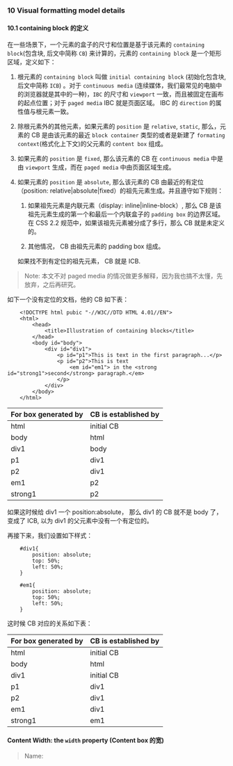 ### 10 Visual formatting model details

#### 10.1 containing block 的定义

在一些场景下，一个元素的盒子的尺寸和位置是基于该元素的 `containing block`(包含块, 后文中简称 `CB`) 来计算的，元素的 `containing block` 是一个矩形区域，定义如下：

1. 根元素的 `containing block` 叫做 `initial containing block` (初始化包含块, 后文中简称 `ICB`) 。对于 `continuous media` (连续媒体，我们最常见的电脑中的浏览器就是其中的一种)，`IBC` 的尺寸和 `viewport` 一致，而且被固定在画布的起点位置；对于 `paged media` IBC 就是页面区域。 IBC 的 `direction` 的属性值与根元素一致。

2. 除根元素外的其他元素，如果元素的 `position` 是 `relative`, `static`, 那么，元素的 CB 是由该元素的最近 `block container` 类型的或者是新建了 `formating context`(格式化上下文)的父元素的 `content box` 组成。

3. 如果元素的 `position` 是 `fixed`, 那么该元素的 CB 在 `continuous media` 中是由 `viewport` 生成，而在 `paged media` 中由页面区域生成。

4. 如果元素的 `position` 是 `absolute`, 那么该元素的 CB 由最近的有定位（position: relative|absolute|fixed）的祖先元素生成。并且遵守如下规则：

    1. 如果祖先元素是内联元素（display: inline|inline-block）, 那么 CB 是该祖先元素生成的第一个和最后一个内联盒子的 `padding box` 的边界区域。 在 CSS 2.2 规范中，如果该祖先元素被分成了多行，那么 CB 就是未定义的。

    2. 其他情况， CB 由祖先元素的 padding box 组成。

    如果找不到有定位的祖先元素， CB 就是 ICB.

> Note: 本文不对 paged media 的情况做更多解释，因为我也搞不太懂，先放弃，之后再研究。

如下一个没有定位的文档，他的 CB 如下表：

```
    <!DOCTYPE html pubic "-//W3C//DTD HTML 4.01//EN">
    <html>
        <head>
            <title>Illustration of containing blocks</title>
        </head>
        <body id="body">
            <div id="div1">
                <p id="p1">This is text in the first paragraph...</p>
                <p id="p2">This is text
                    <em id="em1"> in the <strong id="strong1">second</strong> paragraph.</em>
                </p>
            </div>
        </body>
    </html>
```

| For box generated by | CB is established by |
| :--------------------| :--------------------|
| html                 | initial CB           |
| body                 | html                 |
| div1                 | body                 |
| p1                   | div1                 |
| p2                   | div1                 |
| em1                  | p2                   |
| strong1              | p2                   |

如果这时候给 div1 一个 position:absolute， 那么 div1 的 CB 就不是 body 了，变成了 ICB, 以为 div1 的父元素中没有一个有定位的。

再接下来，我们设置如下样式：

```
    #div1{
        position: absolute;
        top: 50%;
        left: 50%;
    }

    #em1{
        position: absolute;
        top: 50%;
        left: 50%;
    }
```

这时候 CB 对应的关系如下表：

| For box generated by | CB is established by |
| :--------------------| :--------------------|
| html                 | initial CB           |
| body                 | html                 |
| div1                 | initial CB           |
| p1                   | div1                 |
| p2                   | div1                 |
| em1                  | div1                 |
| strong1              | em1                  |

#### Content Width: the `width` property (Content box 的宽)

> Name:
